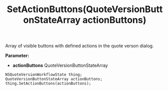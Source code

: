 ﻿---
uid: crmscript_ref_NSQuoteVersionWorkflowState_SetActionButtons
title: SetActionButtons(QuoteVersionButtonStateArray actionButtons)
intellisense: NSQuoteVersionWorkflowState.SetActionButtons
keywords: NSQuoteVersionWorkflowState, GetActionButtons
so.topic: reference
---

Array of visible buttons with defined actions in the quote verson dialog.

**Parameter:** 
 - **actionButtons** QuoteVersionButtonStateArray

```crmscript
NSQuoteVersionWorkflowState thing;
QuoteVersionButtonStateArray actionButtons;
thing.SetActionButtons(actionButtons);
```

